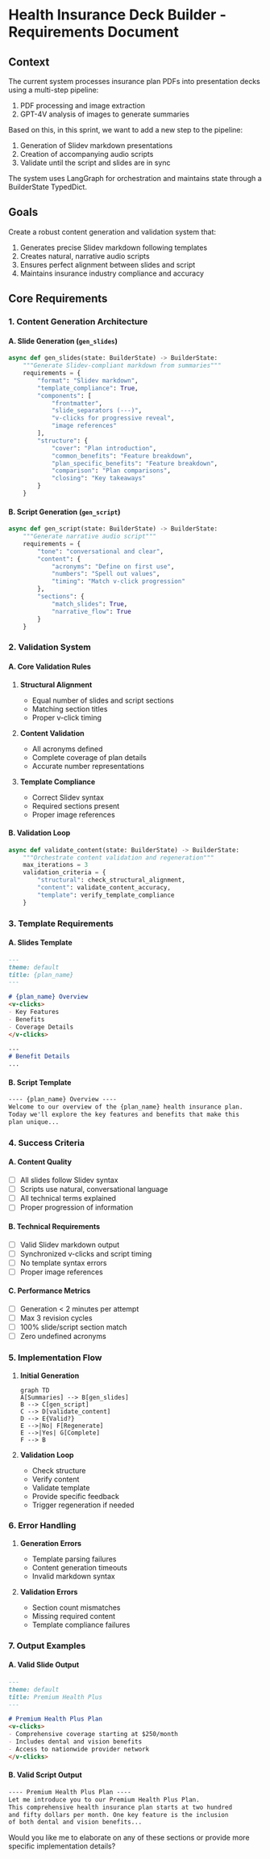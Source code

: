 # Health Insurance Deck Builder - Requirements Document

## Context
The current system processes insurance plan PDFs into presentation decks using a multi-step pipeline:
1. PDF processing and image extraction
2. GPT-4V analysis of images to generate summaries

Based on this, in this sprint, we want to add a new step to the pipeline:
1. Generation of Slidev markdown presentations
2. Creation of accompanying audio scripts
3. Validate until the script and slides are in sync

The system uses LangGraph for orchestration and maintains state through a BuilderState TypedDict.

## Goals
Create a robust content generation and validation system that:
1. Generates precise Slidev markdown following templates
2. Creates natural, narrative audio scripts
3. Ensures perfect alignment between slides and script
4. Maintains insurance industry compliance and accuracy

## Core Requirements

### 1. Content Generation Architecture

#### A. Slide Generation (`gen_slides`)
```python
async def gen_slides(state: BuilderState) -> BuilderState:
    """Generate Slidev-compliant markdown from summaries"""
    requirements = {
        "format": "Slidev markdown",
        "template_compliance": True,
        "components": [
            "frontmatter",
            "slide_separators (---)",
            "v-clicks for progressive reveal",
            "image references"
        ],
        "structure": {
            "cover": "Plan introduction",
            "common_benefits": "Feature breakdown",
            "plan_specific_benefits": "Feature breakdown",
            "comparison": "Plan comparisons",
            "closing": "Key takeaways"
        }
    }
```

#### B. Script Generation (`gen_script`)
```python
async def gen_script(state: BuilderState) -> BuilderState:
    """Generate narrative audio script"""
    requirements = {
        "tone": "conversational and clear",
        "content": {
            "acronyms": "Define on first use",
            "numbers": "Spell out values",
            "timing": "Match v-click progression"
        },
        "sections": {
            "match_slides": True,
            "narrative_flow": True
        }
    }
```

### 2. Validation System

#### A. Core Validation Rules
1. **Structural Alignment**
   - Equal number of slides and script sections
   - Matching section titles
   - Proper v-click timing

2. **Content Validation**
   - All acronyms defined
   - Complete coverage of plan details
   - Accurate number representations

3. **Template Compliance**
   - Correct Slidev syntax
   - Required sections present
   - Proper image references

#### B. Validation Loop
```python
async def validate_content(state: BuilderState) -> BuilderState:
    """Orchestrate content validation and regeneration"""
    max_iterations = 3
    validation_criteria = {
        "structural": check_structural_alignment,
        "content": validate_content_accuracy,
        "template": verify_template_compliance
    }
```

### 3. Template Requirements

#### A. Slides Template
```markdown
---
theme: default
title: {plan_name}
---

# {plan_name} Overview
<v-clicks>
- Key Features
- Benefits
- Coverage Details
</v-clicks>

---
# Benefit Details
...
```

#### B. Script Template
```markdown
---- {plan_name} Overview ----
Welcome to our overview of the {plan_name} health insurance plan. 
Today we'll explore the key features and benefits that make this 
plan unique...
```

### 4. Success Criteria

#### A. Content Quality
- [ ] All slides follow Slidev syntax
- [ ] Scripts use natural, conversational language
- [ ] All technical terms explained
- [ ] Proper progression of information

#### B. Technical Requirements
- [ ] Valid Slidev markdown output
- [ ] Synchronized v-clicks and script timing
- [ ] No template syntax errors
- [ ] Proper image references

#### C. Performance Metrics
- [ ] Generation < 2 minutes per attempt
- [ ] Max 3 revision cycles
- [ ] 100% slide/script section match
- [ ] Zero undefined acronyms

### 5. Implementation Flow

1. **Initial Generation**
   ```mermaid
   graph TD
   A[Summaries] --> B[gen_slides]
   B --> C[gen_script]
   C --> D[validate_content]
   D --> E{Valid?}
   E -->|No| F[Regenerate]
   E -->|Yes| G[Complete]
   F --> B
   ```

2. **Validation Loop**
   - Check structure
   - Verify content
   - Validate template
   - Provide specific feedback
   - Trigger regeneration if needed

### 6. Error Handling

1. **Generation Errors**
   - Template parsing failures
   - Content generation timeouts
   - Invalid markdown syntax

2. **Validation Errors**
   - Section count mismatches
   - Missing required content
   - Template compliance failures

### 7. Output Examples

#### A. Valid Slide Output
```markdown
---
theme: default
title: Premium Health Plus
---

# Premium Health Plus Plan
<v-clicks>
- Comprehensive coverage starting at $250/month
- Includes dental and vision benefits
- Access to nationwide provider network
</v-clicks>
```

#### B. Valid Script Output
```markdown
---- Premium Health Plus Plan ----
Let me introduce you to our Premium Health Plus Plan. 
This comprehensive health insurance plan starts at two hundred 
and fifty dollars per month. One key feature is the inclusion 
of both dental and vision benefits...
```

Would you like me to elaborate on any of these sections or provide more specific implementation details?
